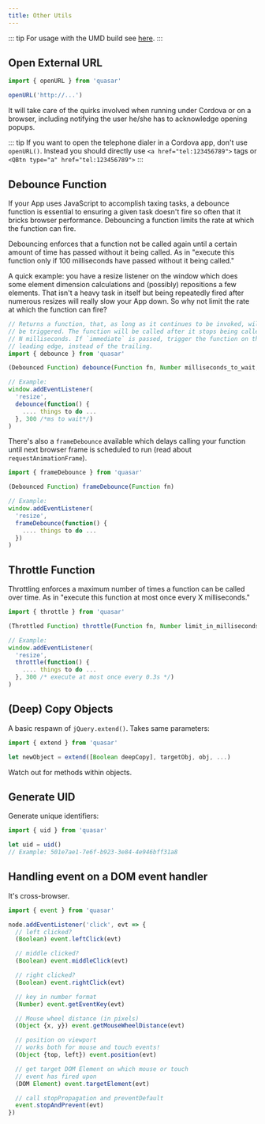 ```yaml
---
title: Other Utils
---
```


::: tip
For usage with the UMD build see [here](/start/umd#Quasar-Global-Object).
:::

## Open External URL
``` js
import { openURL } from 'quasar'

openURL('http://...')
```

It will take care of the quirks involved when running under Cordova or on a browser, including notifying the user he/she has to acknowledge opening popups.

::: tip
If you want to open the telephone dialer in a Cordova app, don't use `openURL()`. Instead you should directly use `<a href="tel:123456789">` tags or `<QBtn type="a" href="tel:123456789">`
:::

## Debounce Function
If your App uses JavaScript to accomplish taxing tasks, a debounce function is essential to ensuring a given task doesn't fire so often that it bricks browser performance. Debouncing a function limits the rate at which the function can fire.

Debouncing enforces that a function not be called again until a certain amount of time has passed without it being called. As in "execute this function only if 100 milliseconds have passed without it being called."

A quick example: you have a resize listener on the window which does some element dimension calculations and (possibly) repositions a few elements. That isn't a heavy task in itself but being repeatedly fired after numerous resizes will really slow your App down. So why not limit the rate at which the function can fire?

``` js
// Returns a function, that, as long as it continues to be invoked, will not
// be triggered. The function will be called after it stops being called for
// N milliseconds. If `immediate` is passed, trigger the function on the
// leading edge, instead of the trailing.
import { debounce } from 'quasar'

(Debounced Function) debounce(Function fn, Number milliseconds_to_wait, Boolean immediate)

// Example:
window.addEventListener(
  'resize',
  debounce(function() {
    .... things to do ...
  }, 300 /*ms to wait*/)
)
```

There's also a `frameDebounce` available which delays calling your function until next browser frame is scheduled to run (read about `requestAnimationFrame`).

``` js
import { frameDebounce } from 'quasar'

(Debounced Function) frameDebounce(Function fn)

// Example:
window.addEventListener(
  'resize',
  frameDebounce(function() {
    .... things to do ...
  })
)
```

## Throttle Function
Throttling enforces a maximum number of times a function can be called over time. As in "execute this function at most once every X milliseconds."

``` js
import { throttle } from 'quasar'

(Throttled Function) throttle(Function fn, Number limit_in_milliseconds)

// Example:
window.addEventListener(
  'resize',
  throttle(function() {
    .... things to do ...
  }, 300 /* execute at most once every 0.3s */)
)
```

## (Deep) Copy Objects
A basic respawn of `jQuery.extend()`. Takes same parameters:
``` js
import { extend } from 'quasar'

let newObject = extend([Boolean deepCopy], targetObj, obj, ...)
```
Watch out for methods within objects.

## Generate UID
Generate unique identifiers:
``` js
import { uid } from 'quasar'

let uid = uid()
// Example: 501e7ae1-7e6f-b923-3e84-4e946bff31a8
```

## Handling event on a DOM event handler
It's cross-browser.

``` js
import { event } from 'quasar'

node.addEventListener('click', evt => {
  // left clicked?
  (Boolean) event.leftClick(evt)

  // middle clicked?
  (Boolean) event.middleClick(evt)

  // right clicked?
  (Boolean) event.rightClick(evt)

  // key in number format
  (Number) event.getEventKey(evt)

  // Mouse wheel distance (in pixels)
  (Object {x, y}) event.getMouseWheelDistance(evt)

  // position on viewport
  // works both for mouse and touch events!
  (Object {top, left}) event.position(evt)

  // get target DOM Element on which mouse or touch
  // event has fired upon
  (DOM Element) event.targetElement(evt)

  // call stopPropagation and preventDefault
  event.stopAndPrevent(evt)
})
```
